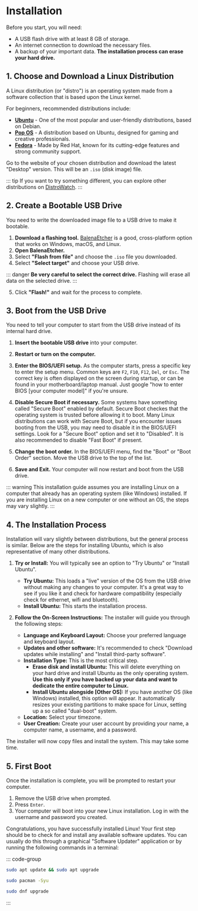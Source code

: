 # Installation

Before you start, you will need:

*   A USB flash drive with at least 8 GB of storage.
*   An internet connection to download the necessary files.
*   A backup of your important data. **The installation process can erase your hard drive.**

## 1. Choose and Download a Linux Distribution

A Linux distribution (or "distro") is an operating system made from a software collection that is based upon the Linux kernel.

For beginners, recommended distributions include:

*   [**Ubuntu**](https://ubuntu.com/download/desktop) - One of the most popular and user-friendly distributions, based on Debian.
*   [**Pop OS**](https://system76.com/pop/) - A distribution based on Ubuntu, designed for gaming and creative professionals.
*   [**Fedora**](https://getfedora.org/) - Made by Red Hat, known for its cutting-edge features and strong community support.

Go to the website of your chosen distribution and download the latest "Desktop" version. This will be an `.iso` (disk image) file.

::: tip 
If you want to try something different, you can explore other distributions on [DistroWatch](https://distrowatch.com/).
:::

## 2. Create a Bootable USB Drive

You need to write the downloaded image file to a USB drive to make it bootable.

1.  **Download a flashing tool.** [BalenaEtcher](https://www.balena.io/etcher/) is a good, cross-platform option that works on Windows, macOS, and Linux.
2.  **Open BalenaEtcher.**
3.  Select **"Flash from file"** and choose the `.iso` file you downloaded.
4.  Select **"Select target"** and choose your USB drive. 

::: danger
**Be very careful to select the correct drive.** Flashing will erase all data on the selected drive.
:::

5.  Click **"Flash!"** and wait for the process to complete.

## 3. Boot from the USB Drive

You need to tell your computer to start from the USB drive instead of its internal hard drive.

1.  **Insert the bootable USB drive** into your computer.
2.  **Restart or turn on the computer.**
3.  **Enter the BIOS/UEFI setup.** As the computer starts, press a specific key to enter the setup menu. Common keys are `F2`, `F10`, `F12`, `Del`, or `Esc`. The correct key is often displayed on the screen during startup, or can be found in your motherboard/laptop manual. Just google "how to enter BIOS [your computer model]" if you're unsure.
4. **Disable Secure Boot if necessary.** Some systems have something called "Secure Boot" enabled by default. Secure Boot checkes that the operating system is trusted before allowing it to boot. Many Linux distributions can work with Secure Boot, but if you encounter issues booting from the USB, you may need to disable it in the BIOS/UEFI settings. Look for a "Secure Boot" option and set it to "Disabled". It is also recommended to disable "Fast Boot" if present.

5.  **Change the boot order.** In the BIOS/UEFI menu, find the "Boot" or "Boot Order" section. Move the USB drive to the top of the list.
6.  **Save and Exit.** Your computer will now restart and boot from the USB drive.


::: warning
This installation guide assumes you are installing Linux on a computer that already has an operating system (like Windows) installed. If you are installing Linux on a new computer or one without an OS, the steps may vary slightly.
:::


## 4. The Installation Process

Installation will vary slightly between distributions, but the general process is similar. Below are the steps for installing Ubuntu, which is also representative of many other distributions.

1.  **Try or Install:** You will typically see an option to "Try Ubuntu" or "Install Ubuntu".
    *   **Try Ubuntu:** This loads a "live" version of the OS from the USB drive without making any changes to your computer. It's a great way to see if you like it and check for hardware compatibility (especially check for ethernet, wifi and bluetooth).
    *   **Install Ubuntu:** This starts the installation process.

2.  **Follow the On-Screen Instructions:** The installer will guide you through the following steps:
    *   **Language and Keyboard Layout:** Choose your preferred language and keyboard layout.
    *   **Updates and other software:** It's recommended to check "Download updates while installing" and "Install third-party software".
    *   **Installation Type:** This is the most critical step.
        *   **Erase disk and install Ubuntu:** This will delete everything on your hard drive and install Ubuntu as the only operating system. **Use this only if you have backed up your data and want to dedicate the entire computer to Linux.**
        *   **Install Ubuntu alongside [Other OS]:** If you have another OS (like Windows) installed, this option will appear. It automatically resizes your existing partitions to make space for Linux, setting up a so called "dual-boot" system.
    *   **Location:** Select your timezone.
    *   **User Creation:** Create your user account by providing your name, a computer name, a username, and a password.

The installer will now copy files and install the system. This may take some time.

## 5. First Boot

Once the installation is complete, you will be prompted to restart your computer.

1.  Remove the USB drive when prompted.
2.  Press `Enter`.
3.  Your computer will boot into your new Linux installation. Log in with the username and password you created.

Congratulations, you have successfully installed Linux! Your first step should be to check for and install any available software updates. You can usually do this through a graphical "Software Updater" application or by running the following commands in a terminal:

::: code-group
```bash [Debian / Ubuntu]
sudo apt update && sudo apt upgrade
```
```bash [Arch]
sudo pacman -Syu
```
```bash [Fedora]
sudo dnf upgrade
```
:::
